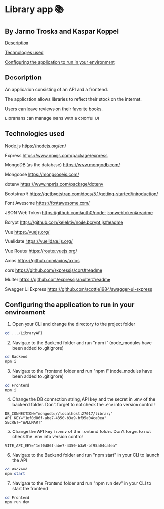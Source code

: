 # Library app :books:

## By Jarmo Troska and Kaspar Koppel

[Description](#description)

[Technologies used](#technologies-used)

[Configuring the application to run in your environment](#configuring-the-application-to-run-in-your-environment)


## Description

An application consisting of an API and a frontend.

The application allows libraries to reflect their stock on the internet.

Users can leave reviews on their favorite books.

Librarians can manage loans with a colorful UI

## Technologies used

Node.js https://nodejs.org/en/

Express https://www.npmjs.com/package/express

MongoDB (as the database) https://www.mongodb.com/

Mongoose https://mongoosejs.com/

dotenv https://www.npmjs.com/package/dotenv

Bootstrap 5 https://getbootstrap.com/docs/5.1/getting-started/introduction/

Font Awesome https://fontawesome.com/

JSON Web Token https://github.com/auth0/node-jsonwebtoken#readme

Bcrypt https://github.com/kelektiv/node.bcrypt.js#readme

Vue https://vuejs.org/

Vuelidate https://vuelidate.js.org/

Vue Router https://router.vuejs.org/

Axios https://github.com/axios/axios

cors https://github.com/expressjs/cors#readme

Multer https://github.com/expressjs/multer#readme

Swagger UI Express https://github.com/scottie1984/swagger-ui-express

## Configuring the application to run in your environment

1. Open your CLI and change the directory to the project folder

```powershell
cd .../LibraryAPI
```

2. Navigate to the Backend folder and run "npm i" (node_modules have been added to .gitignore)

```powershell
cd Backend
npm i
```

3. Navigate to the Frontend folder and run "npm i" (node_modules have been added to .gitignore)

```powershell
cd Frontend
npm i
```

4. Change the DB connection string, API key and the secret in .env of the backend folder. Don't forget to not check the .env into version control!

```
DB_CONNECTION="mongodb://localhost:27017/library"
API_KEY="1ef0d86f-abe7-4350-b3a9-bf95a04ca0ea"
SECRET="WALLMART"
```

5. Change the API key in .env of the frontend folder. Don't forget to not check the .env into version control!

```
VITE_API_KEY="1ef0d86f-abe7-4350-b3a9-bf95a04ca0ea"
```

6. Navigate to the Backend folder and run "npm start" in your CLI to launch the API

```powershell
cd Backend
npm start
```

7. Navigate to the Frontend folder and run "npm run dev" in your CLI to start the frontend
```powershell
cd Frontend
npm run dev
```
